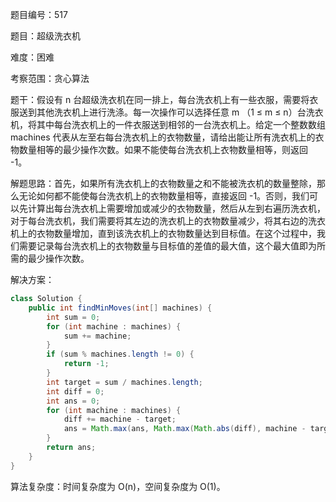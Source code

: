 题目编号：517

题目：超级洗衣机

难度：困难

考察范围：贪心算法

题干：假设有 n 台超级洗衣机在同一排上，每台洗衣机上有一些衣服，需要将衣服送到其他洗衣机上进行洗涤。每一次操作可以选择任意 m （1 ≤ m ≤ n）台洗衣机，将其中每台洗衣机上的一件衣服送到相邻的一台洗衣机上。给定一个整数数组 machines 代表从左至右每台洗衣机上的衣物数量，请给出能让所有洗衣机上的衣物数量相等的最少操作次数。如果不能使每台洗衣机上衣物数量相等，则返回 -1。

解题思路：首先，如果所有洗衣机上的衣物数量之和不能被洗衣机的数量整除，那么无论如何都不能使每台洗衣机上的衣物数量相等，直接返回 -1。否则，我们可以先计算出每台洗衣机上需要增加或减少的衣物数量，然后从左到右遍历洗衣机，对于每台洗衣机，我们需要将其左边的洗衣机上的衣物数量减少，将其右边的洗衣机上的衣物数量增加，直到该洗衣机上的衣物数量达到目标值。在这个过程中，我们需要记录每台洗衣机上的衣物数量与目标值的差值的最大值，这个最大值即为所需的最少操作次数。

解决方案：

```java
class Solution {
    public int findMinMoves(int[] machines) {
        int sum = 0;
        for (int machine : machines) {
            sum += machine;
        }
        if (sum % machines.length != 0) {
            return -1;
        }
        int target = sum / machines.length;
        int diff = 0;
        int ans = 0;
        for (int machine : machines) {
            diff += machine - target;
            ans = Math.max(ans, Math.max(Math.abs(diff), machine - target));
        }
        return ans;
    }
}
```

算法复杂度：时间复杂度为 O(n)，空间复杂度为 O(1)。